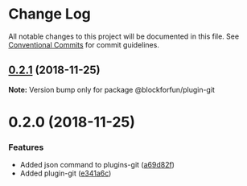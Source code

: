# Change Log

All notable changes to this project will be documented in this file.
See [Conventional Commits](https://conventionalcommits.org) for commit guidelines.

## [0.2.1](https://github.com/blockforfun/cli/compare/@blockforfun/plugin-git@0.2.0...@blockforfun/plugin-git@0.2.1) (2018-11-25)

**Note:** Version bump only for package @blockforfun/plugin-git






# 0.2.0 (2018-11-25)


### Features

* Added json command to plugins-git ([a69d82f](https://github.com/blockforfun/cli/commit/a69d82f))
* Added plugin-git ([e341a6c](https://github.com/blockforfun/cli/commit/e341a6c))
